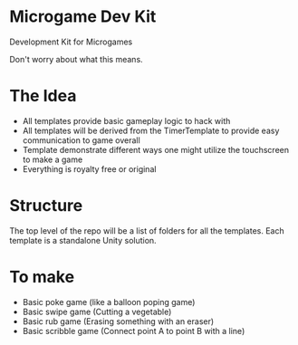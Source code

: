 # Microgame Dev Kit
Development Kit for Microgames

Don't worry about what this means.

# The Idea
- All templates provide basic gameplay logic to hack with
- All templates will be derived from the TimerTemplate to provide easy communication to game overall
- Template demonstrate different ways one might utilize the touchscreen to make a game
- Everything is royalty free or original

# Structure
The top level of the repo will be a list of folders for all the templates. Each template is a standalone Unity solution.

# To make
- Basic poke game (like a balloon poping game)
- Basic swipe game (Cutting a vegetable)
- Basic rub game (Erasing something with an eraser)
- Basic scribble game (Connect point A to point B with a line)
